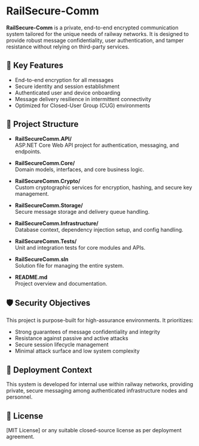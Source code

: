 # RailSecure-Comm

**RailSecure-Comm** is a private, end-to-end encrypted communication system tailored for the unique needs of railway networks. It is designed to provide robust message confidentiality, user authentication, and tamper resistance without relying on third-party services.

## 🚧 Key Features

- End-to-end encryption for all messages
- Secure identity and session establishment
- Authenticated user and device onboarding
- Message delivery resilience in intermittent connectivity
- Optimized for Closed-User Group (CUG) environments

## 📁 Project Structure

- **RailSecureComm.API/**  
  ASP.NET Core Web API project for authentication, messaging, and endpoints.

- **RailSecureComm.Core/**  
  Domain models, interfaces, and core business logic.

- **RailSecureComm.Crypto/**  
  Custom cryptographic services for encryption, hashing, and secure key management.

- **RailSecureComm.Storage/**  
  Secure message storage and delivery queue handling.

- **RailSecureComm.Infrastructure/**  
  Database context, dependency injection setup, and config handling.

- **RailSecureComm.Tests/**  
  Unit and integration tests for core modules and APIs.

- **RailSecureComm.sln**  
  Solution file for managing the entire system.

- **README.md**  
  Project overview and documentation.


## 🛡️ Security Objectives

This project is purpose-built for high-assurance environments. It prioritizes:

- Strong guarantees of message confidentiality and integrity
- Resistance against passive and active attacks
- Secure session lifecycle management
- Minimal attack surface and low system complexity

## 🚄 Deployment Context

This system is developed for internal use within railway networks, providing private, secure messaging among authenticated infrastructure nodes and personnel.

## 📜 License

[MIT License] or any suitable closed-source license as per deployment agreement.
